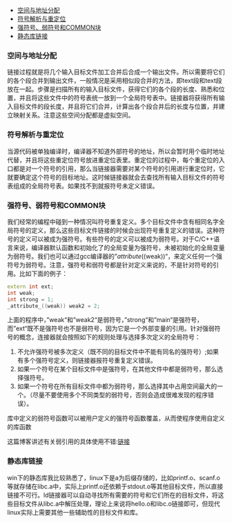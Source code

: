 <!-- TOC -->

- [空间与地址分配](#空间与地址分配)
- [符号解析与重定位](#符号解析与重定位)
- [强符号、弱符号和COMMON块](#强符号弱符号和common块)
- [静态库链接](#静态库链接)

<!-- /TOC -->

### 空间与地址分配

链接过程就是将几个输入目标文件加工合并后合成一个输出文件。所以需要将它们的各个段合并到输出文件，一般情况是采用相似段合并的方法，即text段和text段放在一起。步骤是扫描所有的输入目标文件，获得它们的各个段的长度、熟悉和位置，并且将这些文件中的符号表统一放到一个全局符号表中。链接器将获得所有输入目标文件的段长度，并且将它们合并，计算出各个段合并后的长度与位置，并建立映射关系。注意这些空间分配都是虚拟空间。

### 符号解析与重定位

当源代码被单独编译时，编译器不知道外部符号的地址，所以会暂时用个临时地址代替，并且将这些重定位符号放进重定位表里。重定位的过程中，每个重定位的入口都是对一个符号的引用，那么当链接器需要对某个符号的引用进行重定位时，它就要确定这个符号的目标地址。这时候链接器就会去查找所有输入目标文件的符号表组成的全局符号表。如果找不到就报符号未定义错误。

### 强符号、弱符号和COMMON块

我们经常的编程中碰到一种情况叫符号重复定义。多个目标文件中含有相同名字全局符号的定义，那么这些目标文件链接的时候会出现符号重复定义的错误。这种符号的定义可以被成为强符号。有些符号的定义可以被成为弱符号。对于C/C++语言来说，编译器默认函数和初始化了的全局变量为强符号，未被初始化的全局变量为弱符号。我们也可以通过gcc编译器的”_attribute_((weak))“，来定义任何一个强符号为弱符号。注意，强符号和弱符号都是针对定义来说的，不是针对符号的引用。比如下面的例子：

```c++
extern int ext;
int weak;
int strong = 1;
_attribute_((weak)) weak2 = 2;
```

上面的程序中，”weak“和”weak2“是弱符号，”strong“和”main“是强符号，而”ext“既不是强符号也不是弱符号，因为它是一个外部变量的引用。针对强弱符号的概念，连接器就会按照如下的规则处理与选择多次定义的全局符号：

1. 不允许强符号被多次定义（既不同的目标文件中不能有同名的强符号）;如果有多个强符号定义，则链接器报符号重复定义错误。
2. 如果一个符号在某个目标文件中是强符号，在其他文件中都是弱符号，那么选择强符号。
3. 如果一个符号在所有目标文件中都为弱符号，那么选择其中占用空间最大的一个。（尽量不要使用多个不同类型的弱符号，否则会造成很难发现的程序错误）。

库中定义的弱符号函数可以被用户定义的强符号函数覆盖，从而使程序使用自定义的库函数

这篇博客讲述有关弱引用的具体使用不错:[链接](https://www.cnblogs.com/downey-blog/p/10470674.html)



### 静态库链接

win下的静态库我比较熟悉了，linux下是a为后缀存储的，比如printf.o、scanf.o等就存储在libc.a中，实际上printf.o还依赖于stdout.o等其他目标文件，所以直接链接不可行。ld链接器可以自动寻找所有需要的符号和它们所在的目标文件，将这些目标文件从libc.a中解压处理，理论上来说将hello.o和libc.o链接即可，但现代linux实际上需要其他一些辅助性的目标文件和库。
